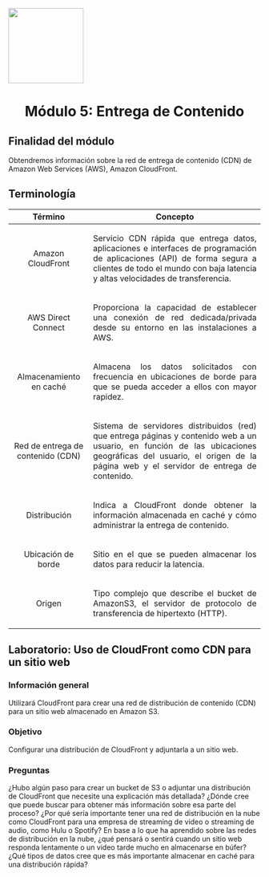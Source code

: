 <p align="left">
  <img src="https://semanadelcannabis.cayetano.edu.pe/assets/img/logo-upch.png" width="150">
  <h1 align="center">Módulo 5: Entrega de Contenido</h1>
</p>

## Finalidad del módulo
Obtendremos información sobre la red de entrega de contenido (CDN) de Amazon Web Services (AWS), Amazon CloudFront. 

## Terminología
| Término  | Concepto  |
| :------------: | :------------: |
| Amazon CloudFront  | <p align="justify">Servicio CDN rápida que entrega datos, aplicaciones e interfaces de programación de aplicaciones (API) de forma segura a clientes de todo el mundo con baja latencia y altas velocidades de transferencia.</p>  |
| AWS Direct Connect  |  <p align="justify">Proporciona la capacidad de establecer una conexión de red dedicada/privada desde su entorno en las instalaciones a AWS.</p> |
| Almacenamiento en caché  | <p align="justify">Almacena los datos solicitados con frecuencia en ubicaciones de borde para que se pueda acceder a ellos con mayor rapidez.</p>  |
| Red de entrega de contenido (CDN)  | <p align="justify">Sistema de servidores distribuidos (red) que entrega páginas y contenido web a un usuario, en función de las ubicaciones geográficas del usuario, el origen de la página web y el servidor de entrega de contenido.</p>  |
| Distribución  | <p align="justify">Indica a CloudFront donde obtener la información almacenada en caché y cómo administrar la entrega de contenido.</p>  |
| Ubicación de borde  | <p align="justify">Sitio en el que se pueden almacenar los datos para reducir la latencia.</p>  |
| Origen  | <p align="justify">Tipo complejo que describe el bucket de AmazonS3, el servidor de protocolo de transferencia de hipertexto (HTTP).</p>  |

## Laboratorio: Uso de CloudFront como CDN para un sitio web
### Información general
Utilizará CloudFront para crear una red de distribución de contenido (CDN) para un sitio web almacenado en Amazon S3.

### Objetivo
Configurar una distribución de CloudFront y adjuntarla a un sitio web.

### Preguntas

¿Hubo algún paso para crear un bucket de S3 o adjuntar una distribución de CloudFront que necesite una explicación más detallada? ¿Dónde cree que puede buscar para obtener más información sobre esa parte del proceso?
¿Por qué sería importante tener una red de distribución en la nube como CloudFront para una empresa de streaming de video o streaming de audio, como Hulu o Spotify?
En base a lo que ha aprendido sobre las redes de distribución en la nube, ¿qué pensará o sentirá cuando un sitio web responda lentamente o un video tarde mucho en almacenarse en búfer?
¿Qué tipos de datos cree que es más importante almacenar en caché para una distribución rápida?

